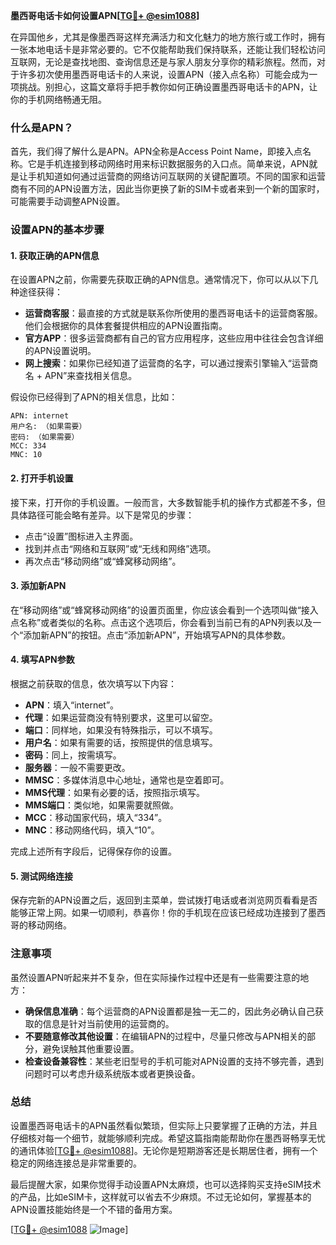 **墨西哥电话卡如何设置APN[[TG💪+ @esim1088](https://t.me/s/esim1088)]**

在异国他乡，尤其是像墨西哥这样充满活力和文化魅力的地方旅行或工作时，拥有一张本地电话卡是非常必要的。它不仅能帮助我们保持联系，还能让我们轻松访问互联网，无论是查找地图、查询信息还是与家人朋友分享你的精彩旅程。然而，对于许多初次使用墨西哥电话卡的人来说，设置APN（接入点名称）可能会成为一项挑战。别担心，这篇文章将手把手教你如何正确设置墨西哥电话卡的APN，让你的手机网络畅通无阻。

### 什么是APN？

首先，我们得了解什么是APN。APN全称是Access Point Name，即接入点名称。它是手机连接到移动网络时用来标识数据服务的入口点。简单来说，APN就是让手机知道如何通过运营商的网络访问互联网的关键配置项。不同的国家和运营商有不同的APN设置方法，因此当你更换了新的SIM卡或者来到一个新的国家时，可能需要手动调整APN设置。

### 设置APN的基本步骤

#### 1. 获取正确的APN信息

在设置APN之前，你需要先获取正确的APN信息。通常情况下，你可以从以下几种途径获得：

- **运营商客服**：最直接的方式就是联系你所使用的墨西哥电话卡的运营商客服。他们会根据你的具体套餐提供相应的APN设置指南。
- **官方APP**：很多运营商都有自己的官方应用程序，这些应用中往往会包含详细的APN设置说明。
- **网上搜索**：如果你已经知道了运营商的名字，可以通过搜索引擎输入“运营商名 + APN”来查找相关信息。

假设你已经得到了APN的相关信息，比如：
```
APN: internet
用户名: （如果需要）
密码: （如果需要）
MCC: 334
MNC: 10
```

#### 2. 打开手机设置

接下来，打开你的手机设置。一般而言，大多数智能手机的操作方式都差不多，但具体路径可能会略有差异。以下是常见的步骤：

- 点击“设置”图标进入主界面。
- 找到并点击“网络和互联网”或“无线和网络”选项。
- 再次点击“移动网络”或“蜂窝移动网络”。

#### 3. 添加新APN

在“移动网络”或“蜂窝移动网络”的设置页面里，你应该会看到一个选项叫做“接入点名称”或者类似的名称。点击这个选项后，你会看到当前已有的APN列表以及一个“添加新APN”的按钮。点击“添加新APN”，开始填写APN的具体参数。

#### 4. 填写APN参数

根据之前获取的信息，依次填写以下内容：

- **APN**：填入“internet”。
- **代理**：如果运营商没有特别要求，这里可以留空。
- **端口**：同样地，如果没有特殊指示，可以不填写。
- **用户名**：如果有需要的话，按照提供的信息填写。
- **密码**：同上，按需填写。
- **服务器**：一般不需要更改。
- **MMSC**：多媒体消息中心地址，通常也是空着即可。
- **MMS代理**：如果有必要的话，按照指示填写。
- **MMS端口**：类似地，如果需要就照做。
- **MCC**：移动国家代码，填入“334”。
- **MNC**：移动网络代码，填入“10”。

完成上述所有字段后，记得保存你的设置。

#### 5. 测试网络连接

保存完新的APN设置之后，返回到主菜单，尝试拨打电话或者浏览网页看看是否能够正常上网。如果一切顺利，恭喜你！你的手机现在应该已经成功连接到了墨西哥的移动网络。

### 注意事项

虽然设置APN听起来并不复杂，但在实际操作过程中还是有一些需要注意的地方：

- **确保信息准确**：每个运营商的APN设置都是独一无二的，因此务必确认自己获取的信息是针对当前使用的运营商的。
- **不要随意修改其他设置**：在编辑APN的过程中，尽量只修改与APN相关的部分，避免误触其他重要设置。
- **检查设备兼容性**：某些老旧型号的手机可能对APN设置的支持不够完善，遇到问题时可以考虑升级系统版本或者更换设备。

### 总结

设置墨西哥电话卡的APN虽然看似繁琐，但实际上只要掌握了正确的方法，并且仔细核对每一个细节，就能够顺利完成。希望这篇指南能帮助你在墨西哥畅享无忧的通讯体验[[TG💪+ @esim1088](https://t.me/s/esim1088)]。无论你是短期游客还是长期居住者，拥有一个稳定的网络连接总是非常重要的。

最后提醒大家，如果你觉得手动设置APN太麻烦，也可以选择购买支持eSIM技术的产品，比如eSIM卡，这样就可以省去不少麻烦。不过无论如何，掌握基本的APN设置技能始终是一个不错的备用方案。

[[TG💪+ @esim1088](https://t.me/s/esim1088) ![Image](https://i.postimg.cc/4NQfJmqS/Snipaste-2025-05-13-00-14-12.png)]